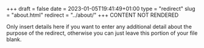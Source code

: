 +++
draft = false
date = 2023-01-05T19:41:49+01:00
type = "redirect"
slug = "about.html"
redirect = "../about/"
+++
CONTENT NOT RENDERED

Only insert details here if you want to enter any additional detail about the purpose of the redirect, otherwise you can just leave this portion of your file blank.
